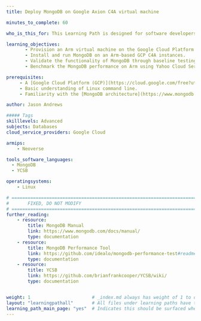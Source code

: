```yaml
---
title: Deploy MongoDB on Google Axion C4A virtual machine

minutes_to_complete: 60

who_is_this_for: This Learning Path is designed for software developers looking to migrate their MongoDB workloads from x86_64 to Arm-based platforms, specifically on Google Axion-based C4A virtual machines.

learning_objectives:
       - Provision an Arm virtual machine on the Google Cloud Platform using the C4A Google Axion instance family, and RHEL 9 as the base image.
       - Install and run MongoDB on an Arm-based GCP C4A instances.
       - Validate the functionality of MongoDB through baseline testing.
       - Benchmark the MongoDB performance on Arm using Yahoo Cloud Serving Benchmark (YCSB).

prerequisites:
     - A [Google Cloud Platform (GCP)](https://cloud.google.com/free?utm_source=google&hl=en) account with billing enabled.
     - Basic understanding of Linux command line.
     - Familiarity with the [MongoDB architecture](https://www.mongodb.com/) and deployment practices on Arm64 platforms.

author: Jason Andrews

##### Tags
skilllevels: Advanced
subjects: Databases
cloud_service_providers: Google Cloud

armips:
    - Neoverse

tools_software_languages:
  - MongoDB
  - YCSB

operatingsystems:
    - Linux

# ================================================================================
#       FIXED, DO NOT MODIFY
# ================================================================================
further_reading:
    - resource:
        title: MongoDB Manual
        link: https://www.mongodb.com/docs/manual/
        type: documentation
    - resource:
        title: MongoDB Performance Tool
        link: https://github.com/idealo/mongodb-performance-test#readme
        type: documentation
    - resource:
        title: YCSB
        link: https://github.com/brianfrankcooper/YCSB/wiki/
        type: documentation


weight: 1                       # _index.md always has weight of 1 to order correctly
layout: "learningpathall"       # All files under learning paths have this same wrapper
learning_path_main_page: "yes"  # Indicates this should be surfaced when looking for related content. Only set for _index.md of learning path content.
---
```

